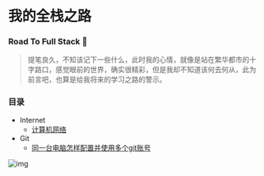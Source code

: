 # 我的全栈之路
### Road To Full Stack :light_rail:

> 提笔良久，不知该记下一些什么，此时我的心情，就像是站在繁华都市的十字路口，感觉眼前的世界，确实很精彩，但是我却不知道该何去何从，此为前言吧，也算是给我将来的学习之路的警示。

### 目录
- Internet
  - [计算机网络](/Internet/计算机网络%20-%20目录.md)
- Git
  - [同一台电脑怎样配置并使用多个git账号](/Git/同一台电脑怎样配置并使用多个git账号.md)

![img](https://roadmap.sh/roadmaps/backend.png)
